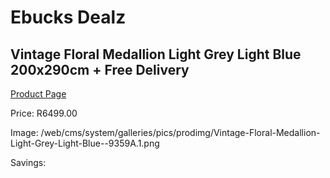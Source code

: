 
# Ebucks Dealz
## Vintage Floral Medallion Light Grey Light Blue 200x290cm + Free Delivery
[Product Page](https://www.ebucks.com/web/shop/productSelected.do?prodId=1210555055&catId=1209942441)

Price: R6499.00

Image: /web/cms/system/galleries/pics/prodimg/Vintage-Floral-Medallion-Light-Grey-Light-Blue--9359A.1.png

Savings: 


	